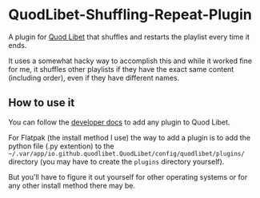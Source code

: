 # QuodLibet-Shuffling-Repeat-Plugin

A plugin for [Quod Libet](https://github.com/quodlibet/quodlibet) that shuffles and restarts the playlist every time it ends.

It uses a somewhat hacky way to accomplish this and while it worked fine for me, it shuffles other playlists if they have the exact same content (including order), even if they have different names.

## How to use it

You can follow the [developer docs](https://quodlibet.readthedocs.io/en/latest/development/plugins.html) to add any plugin to Quod Libet.

For Flatpak (the install method I use) the way to add a plugin is to add the python file (.py extention) to the `~/.var/app/io.github.quodlibet.QuodLibet/config/quodlibet/plugins/` directory (you may have to create the `plugins` directory yourself).

But you'll have to figure it out yourself for other operating systems or for any other install method there may be.
